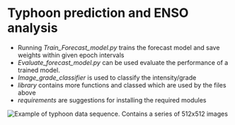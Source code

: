 # Typhoon prediction and ENSO analysis
- Running *Train_Forecast_model.py* trains the forecast model and save weights within given epoch intervals
- *Evaluate_forecast_model.py* can be used evaluate the performance of a trained model.
- *Image_grade_classifier* is used to classify the intensity/grade
- *library* contains more functions and classed which are used by the files above
- *requirements* are suggestions for installing the required modules


![Example of typhoon data sequence. Contains a series of 512x512 images](imaging/infrared_animation_2025-05-10_23-12-02.gif)